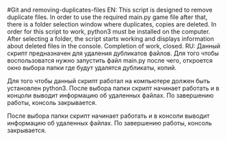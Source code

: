 #Git and removing-duplicates-files
EN:
This script is designed to remove duplicate files.
In order to use the required main.py game file after that,
there is a folder selection window where duplicates, copies are deleted.
In order for this script to work, python3 must be installed on the computer.
After selecting a folder, the script starts working and displays information about deleted files in the console.
Completion of work, closed.
RU:
Данный скрипт предназначен для удаления дубликатов файлов.
Для того  чтобы воспользоватся нужно запустить файл main.py после чего,
откроется окно выбора папки где будут удалятся дубликаты, копий.

Для того чтобы данный скрипт работал на компьютере должен быть установлен python3.
После выбора папки скрипт начинает работать и в концоли выводит информацию об удаленных файлах.
По завершению работы, консоль закрывается.

После выбора папки скрипт начинает работать и в консоли выводит информацию об удаленных файлах.
По завершению работы, консоль закрывается.

